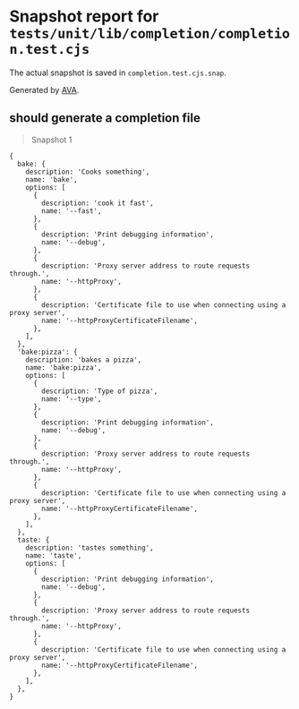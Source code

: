 # Snapshot report for `tests/unit/lib/completion/completion.test.cjs`

The actual snapshot is saved in `completion.test.cjs.snap`.

Generated by [AVA](https://avajs.dev).

## should generate a completion file

> Snapshot 1

    {
      bake: {
        description: 'Cooks something',
        name: 'bake',
        options: [
          {
            description: 'cook it fast',
            name: '--fast',
          },
          {
            description: 'Print debugging information',
            name: '--debug',
          },
          {
            description: 'Proxy server address to route requests through.',
            name: '--httpProxy',
          },
          {
            description: 'Certificate file to use when connecting using a proxy server',
            name: '--httpProxyCertificateFilename',
          },
        ],
      },
      'bake:pizza': {
        description: 'bakes a pizza',
        name: 'bake:pizza',
        options: [
          {
            description: 'Type of pizza',
            name: '--type',
          },
          {
            description: 'Print debugging information',
            name: '--debug',
          },
          {
            description: 'Proxy server address to route requests through.',
            name: '--httpProxy',
          },
          {
            description: 'Certificate file to use when connecting using a proxy server',
            name: '--httpProxyCertificateFilename',
          },
        ],
      },
      taste: {
        description: 'tastes something',
        name: 'taste',
        options: [
          {
            description: 'Print debugging information',
            name: '--debug',
          },
          {
            description: 'Proxy server address to route requests through.',
            name: '--httpProxy',
          },
          {
            description: 'Certificate file to use when connecting using a proxy server',
            name: '--httpProxyCertificateFilename',
          },
        ],
      },
    }
